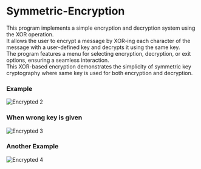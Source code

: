 # Symmetric-Encryption
This program implements a simple encryption and decryption system using the XOR operation.  
It allows the user to encrypt a message by XOR-ing each character of the message with a user-defined key and decrypts it using the same key.  
The program features a menu for selecting encryption, decryption, or exit options, ensuring a seamless interaction.  
This XOR-based encryption demonstrates the simplicity of symmetric key cryptography where same key is used for both encryption and decryption.   
### Example
![Encrypted 2](https://github.com/user-attachments/assets/eaca0ab7-d4c0-4992-92e4-f35faf997bc1)
### When wrong key is given
![Encrypted 3](https://github.com/user-attachments/assets/4fdc519b-bf85-4623-8ab4-cd930fd86cce)
### Another Example
![Encrypted 4](https://github.com/user-attachments/assets/6c6df91a-68d2-4729-8814-f6c0f0171e4c)
